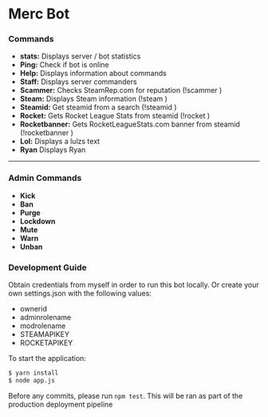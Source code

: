 # Merc Bot

### Commands

- **stats:** Displays server / bot statistics
- **Ping:** Check if bot is online
- **Help:** Displays information about commands
- **Staff:** Displays server commanders
- **Scammer:** Checks SteamRep.com for reputation (!scammer <steamid>)
- **Steam:** Displays Steam information (!steam <user or steamid>)
- **Steamid:** Get steamid from a search (!steamid <name or url>)
- **Rocket:** Gets Rocket League Stats from steamid (!rocket <steamid>)
- **Rocketbanner:** Gets RocketLeagueStats.com banner from steamid (!rocketbanner <steamid>)
- **Lol:** Displays a lulzs text
- **Ryan** Displays Ryan
---
### Admin Commands
- **Kick**
- **Ban**
- **Purge**
- **Lockdown**
- **Mute**
- **Warn**
- **Unban**
 
 
### Development Guide

Obtain credentials from myself in order to run this bot locally. 
Or create your own settings.json with the following values:

- ownerid
- adminrolename
- modrolename
- STEAMAPIKEY
- ROCKETAPIKEY

To start the application:

```sh
$ yarn install
$ node app.js
```

Before any commits, please run
```npm test```. This will be ran as part of the production deployment pipeline
